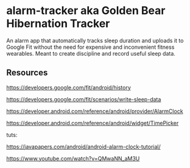 # alarm-tracker aka Golden Bear Hibernation Tracker
An alarm app that automatically tracks sleep duration and uploads it to Google Fit without the need for expensive and inconvenient  fitness wearables. Meant to create discipline and record useful sleep data.

## Resources

https://developers.google.com/fit/android/history

https://developers.google.com/fit/scenarios/write-sleep-data

https://developer.android.com/reference/android/provider/AlarmClock

https://developer.android.com/reference/android/widget/TimePicker

tuts:

https://javapapers.com/android/android-alarm-clock-tutorial/

https://www.youtube.com/watch?v=QMwaNN_aM3U


